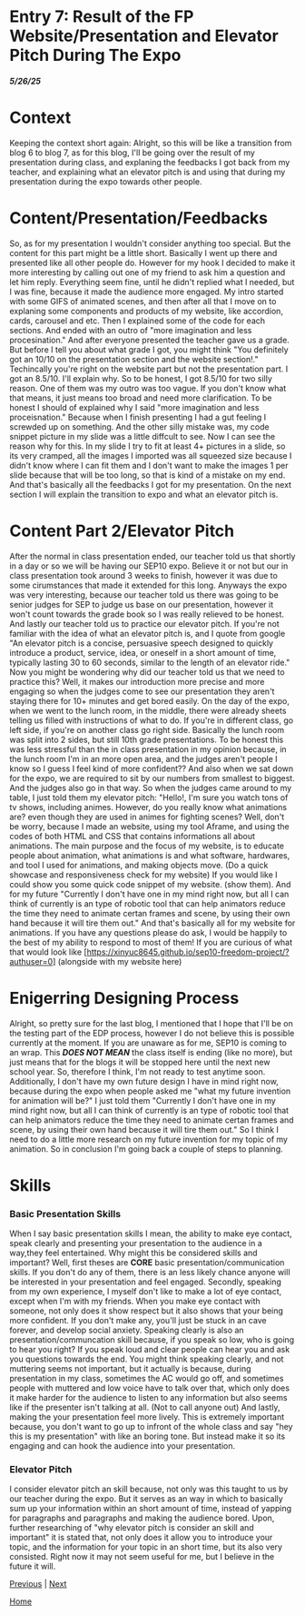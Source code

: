 # Entry 7: Result of the FP Website/Presentation and Elevator Pitch During The Expo
##### 5/26/25
# Context
Keeping the context short again: Alright, so this will be like a transition from blog 6 to blog 7, as for this blog, I'll be going over the result of my presentation during class, and explaning the feedbacks I got back from my teacher, and explaining what an elevator pitch is and using that during my presentation during the expo towards other people.
# Content/Presentation/Feedbacks
So, as for my presentation I wouldn't consider anything too special. But the content for this part might be a little short. Basically I went up there and presented like all other people do. However for my hook I decided to make it more interesting by calling out one of my friend to ask him a question and let him reply. Everything seem fine, until he didn't replied what I needed, but I was fine, because it made the audience more engaged. My intro started with some GIFS of animated scenes, and then after all that I move on to explaning some components and products of my website, like accordion, cards, carousel and etc. Then I explained some of the code for each sections. And ended with an outro of "more imagination and less procesination." And after everyone presented the teacher gave us a grade. But before I tell you about what grade I got, you might think "You definitely got an 10/10 on the presentation section and the website section!." Techincally you're right on the website part but not the presentation part. I got an 8.5/10. I'll explain why. So to be honest, I got 8.5/10 for two silly reason. One of them was my outro was too vague. If you don't know what that means, it just means too broad and need more clarification. To be honest I should of explained why I said "more imagination and less proceisnation." Because when I finish presenting I had a gut feeling I screwded up on something. And the other silly mistake was, my code snippet picture in my slide was a little diffcult to see. Now I can see the reason why for this. In my slide I try to fit at least 4+ pictures in a slide, so its very cramped, all the images I imported was all squeezed size because I didn't know where I can fit them and I don't want to make the images 1 per slide because that will be too long, so that is kind of a mistake on my end. And that's basically all the feedbacks I got for my presentation. On the next section I will explain the transition to expo and what an elevator pitch is.
# Content Part 2/Elevator Pitch
After the normal in class presentation ended, our teacher told us that shortly in a day or so we will be having our SEP10 expo. Believe it or not but our in class presentation took around 3 weeks to finish, however it was due to some cirumstances that made it extended for this long. Anyways the expo was very interesting, because our teacher told us there was going to be senior judges for SEP to judge us base on our presentation, however it won't count towards the grade book so I was really relieved to be honest. And lastly our teacher told us to practice our elevator pitch. If you're not familiar with the idea of what an elevator pitch is,
and I quote from google "An elevator pitch is a concise, persuasive speech designed to quickly introduce a product, service, idea, or oneself in a short amount of time, typically lasting 30 to 60 seconds, similar to the length of an elevator ride." Now you might be wondering why did our teacher told us that we need to practice this? Well, it makes our introduction more precise and more engaging so when the judges come to see our presentation they aren't staying there for 10+ minutes and get bored easily. On the day of the expo, when we went to the lunch room, in the middle, there were already sheets telling us filled with instructions of what to do. If you're in different class, go left side, if you're on another class go right side. Basically the lunch room was split into 2 sides, but still 10th grade presentations. To be honest this was less stressful than the in class presentation in my opinion because, in the lunch room I'm in an more open area, and the judges aren't people I know so I guess I feel kind of more confident?? And also when we sat down for the expo, we are required to sit by our numbers from smallest to biggest. And the judges also go in that way. So when the judges came around to my table, I just told them my elevator pitch: "Hello!, I'm sure you watch tons of tv shows, including animes. However, do you really know what animations are? even though they are used in animes for fighting scenes? Well, don't be worry, because I made an website, using my tool Aframe, and using the codes of both HTML and CSS that contains informations all about animations. The main purpose and the focus of my website, is to educate people about animation, what animations is and what software, hardwares, and tool I used for animations, and making objects move. (Do a quick showcase and responsiveness check for my website) If you would like I could show you some quick code snippet of my website. (show them).  And for my future "Currently I don't have one in my mind right now, but all I can think of currently is an type of robotic tool that can help animators reduce the time they need to animate certan frames and scene, by using their own hand because it will tire them out." And that's basically all for my website for animations. If you have any questions please do ask, I would be happily to the best of my ability to respond to most of them! If you are curious of what that would look like [https://xinyuc8645.github.io/sep10-freedom-project/?authuser=0] (alongside with my website here)
# Enigerring Designing Process
Alright, so pretty sure for the last blog, I mentioned that I hope that I'll be on the testing part of the EDP process, however I do not believe this is possible currently at the moment. If you are unaware as for me, SEP10 is coming to an wrap. This <strong><em>DOES NOT MEAN</strong></em> the class itself is ending (like no more), but just means that for the blogs it will be stopped here until the next new school year. So, therefore I think, I'm not ready to test anytime soon. Additionally, I don't have my own future design I have in mind right now, because during the expo when people asked me "what my future invention for animation will be?" I just told them "Currently I don't have one in my mind right now, but all I can think of currently is an type of robotic tool that can help animators reduce the time they need to animate certan frames and scene, by using their own hand because it will tire them out." So I think I need to do a little more research on my future invention for my topic of my animation. So in conclusion I'm going back a couple of steps to planning.

# Skills
### Basic Presentation Skills
When I say basic presentation skills I mean, the ability to make eye contact, speak clearly and presenting your presentation to the audience in a way,they feel entertained. Why might this be considered skills and important? Well, first theses are <strong>CORE</strong> basic presentation/communication skills. If you don't do any of them, there is an less likely chance anyone will be interested in your presentation and feel engaged. Secondly, speaking from my own experience, I myself don't like to make a lot of eye contact, except when I'm with my friends. When you make eye contact with someone, not only does it show respect but it also shows that your being more confident. If you don't make any, you'll just be stuck in an cave forever, and develop social anxiety. Speaking clearly is also an presentation/communcation skill because, if you speak so low, who is going to hear you right? If you speak loud and clear people can hear you and ask you questions towards the end. You might think speaking clearly, and not muttering seems not important, but it actually is because, during presentation in my class, sometimes the AC would go off, and sometimes people with muttered and low voice have to talk over that, which only does it make harder for the audience to listen to any information but also seems like if the presenter isn't talking at all. (Not to call anyone out) And lastly, making the your presentation feel more lively. This is extremely important because, you don't want to go up to infront of the whole class and say "hey this is my presentation" with like an boring tone. But instead make it so its engaging and can hook the audience into your presentation.
### Elevator Pitch
I consider elevator pitch an skill because, not only was this taught to us by our teacher during the expo. But it serves as an way in which to basically sum up your information within an short amount of time, instead of yapping for paragraphs and paragraphs and making the audience bored. Upon, further researching of "why elevator pitch is consider an skill and important" it is stated that, not only does it allow you to introduce your topic, and the information for your topic in an short time, but its also very consisted. Right now it may not seem useful for me, but I believe in the future it will.



[Previous](entry06.md) | [Next](entry08.md)

[Home](../README.md)
